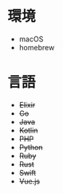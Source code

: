 # 環境
- macOS
- homebrew

# 言語
- ~~Elixir~~
- ~~Go~~
- ~~Java~~
- ~~Kotlin~~
- ~~PHP~~
- ~~Python~~
- ~~Ruby~~
- ~~Rust~~
- ~~Swift~~
- ~~Vue.js~~
